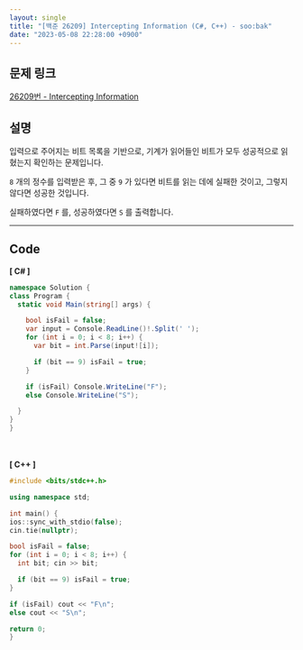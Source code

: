 ```yaml
---
layout: single
title: "[백준 26209] Intercepting Information (C#, C++) - soo:bak"
date: "2023-05-08 22:28:00 +0900"
---
```


## 문제 링크
  [26209번 - Intercepting Information](https://www.acmicpc.net/problem/26209)

## 설명
입력으로 주어지는 비트 목록을 기반으로, 기계가 읽어들인 비트가 모두 성공적으로 읽혔는지 확인하는 문제입니다. <br>

`8` 개의 정수를 입력받은 후, 그 중 `9` 가 있다면 비트를 읽는 데에 실패한 것이고, 그렇지 않다면 성공한 것입니다. <br>

실패하였다면 `F` 를, 성공하였다면 `S` 를 출력합니다. <br>

- - -

## Code
<b>[ C# ] </b>
<br>

  ```c#
namespace Solution {
  class Program {
    static void Main(string[] args) {

      bool isFail = false;
      var input = Console.ReadLine()!.Split(' ');
      for (int i = 0; i < 8; i++) {
        var bit = int.Parse(input![i]);

        if (bit == 9) isFail = true;
      }

      if (isFail) Console.WriteLine("F");
      else Console.WriteLine("S");

    }
  }
}
  ```
<br><br>
<b>[ C++ ] </b>
<br>

  ```c++
#include <bits/stdc++.h>

using namespace std;

int main() {
  ios::sync_with_stdio(false);
  cin.tie(nullptr);

  bool isFail = false;
  for (int i = 0; i < 8; i++) {
    int bit; cin >> bit;

    if (bit == 9) isFail = true;
  }

  if (isFail) cout << "F\n";
  else cout << "S\n";

  return 0;
}
  ```
